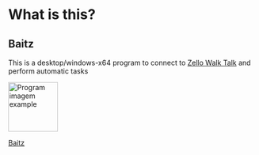 # What is this?

## Baitz
This is a desktop/windows-x64 program to connect to [Zello Walk Talk](https://zello.com/) and perform automatic tasks

<img title="Program imagem example" width="100px" src="https://lh3.googleusercontent.com/-_TKbBI6iEY8/YDq64Q9W7GI/AAAAAAAAOeY/et5APD51DSklthaMgCg-vsKQzZovMBXhgCLcBGAsYHQ/banner-example.gif" target="_blank">

[Baitz](https://github.com/Allanksr/baitz/releases/download/1.0.1/Baitz-1.0.1-win-x64.exe)
